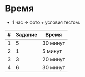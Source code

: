 
# Время

+ 1 час => фото + условия тестом.

| # | Задание | Время    |
|---|---------|----------|
| 1 | 5       | 30 минут |
| 2 | 1       | 5 минут  |
| 3 | 3       | 20 минут |
| 4 | 6       | 30 минут |
